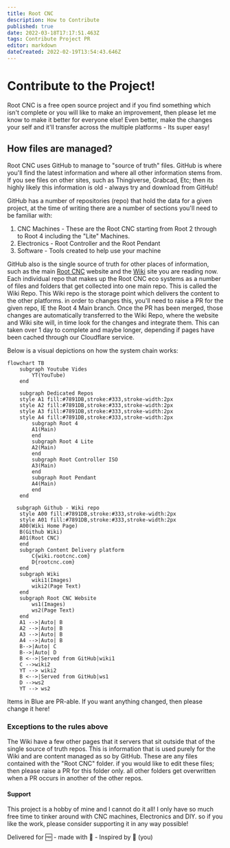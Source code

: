 ```yaml
---
title: Root CNC
description: How to Contribute
published: true
date: 2022-03-18T17:17:51.463Z
tags: Contribute Project PR
editor: markdown
dateCreated: 2022-02-19T13:54:43.646Z
---
```

# Contribute to the Project!
Root CNC is a free open source project and if you find something which isn't complete or you will like to make an improvement, then please let me know to make it better for everyone else! Even better, make the changes your self and it'll transfer across the multiple platforms - Its super easy!

## How files are managed?
Root CNC uses GitHub to manage to "source of truth" files. GitHub is where you'll find the latest information and where all other information stems from. If you see files on other sites, such as Thingiverse, Grabcad, Etc; then its highly likely this information is old - always try and download from GitHub!

GitHub has a number of repositories (repo) that hold the data for a given project, at the time of writing there are a number of sections you'll need to be familiar with:

 1. CNC Machines - These are the Root CNC starting from Root 2 through to Root 4 including the "Lite" Machines.
 2. Electronics - Root Controller and the Root Pendant
 3. Software - Tools created to help use your machine

GitHub also is the single source of truth for other places of information, such as the main [Root CNC](https://rootcnc.com/) website and the [Wiki](https://wiki.rootcnc.com/) site you are reading now. Each individual repo that makes up the Root CNC eco systems as a number of files and folders that get collected into one main repo. This is called the Wiki Repo. This Wiki repo is the storage point which delivers the content to the other platforms. in order to changes this, you'll need to raise a PR for the given repo, IE the Root 4 Main branch. Once the PR has been merged, those changes are automatically transferred to the Wiki Repo, where the website and Wiki site will, in time look for the changes and integrate them. This can taken over 1 day to complete and maybe longer, depending if pages have been cached through our Cloudflare service. 

Below is a visual depictions on how the system chain works:
```mermaid
flowchart TB
    subgraph Youtube Vides
    	YT(YouTube)
    end
    
    subgraph Dedicated Repos
    style A1 fill:#7891DB,stroke:#333,stroke-width:2px
    style A2 fill:#7891DB,stroke:#333,stroke-width:2px
    style A3 fill:#7891DB,stroke:#333,stroke-width:2px
    style A4 fill:#7891DB,stroke:#333,stroke-width:2px
        subgraph Root 4
        A1(Main)
        end
        subgraph Root 4 Lite 
        A2(Main)
        end
        subgraph Root Controller ISO
        A3(Main)
        end
        subgraph Root Pendant
        A4(Main) 
        end
    end
    
   subgraph Github - Wiki repo 
    style A00 fill:#7891DB,stroke:#333,stroke-width:2px
    style A01 fill:#7891DB,stroke:#333,stroke-width:2px
    A00(Wiki Home Page)
    B(Github Wiki)
    A01(Root CNC)
    end
    subgraph Content Delivery platform
        C{wiki.rootcnc.com}
        D{rootcnc.com}
    end
    subgraph Wiki
        wiki1(Images)
        wiki2(Page Text)
    end
    subgraph Root CNC Website
        ws1(Images)
        ws2(Page Text)
    end    
    A1 -->|Auto| B
    A2 -->|Auto| B
    A3 -->|Auto| B
    A4 -->|Auto| B
    B-->|Auto| C
    B-->|Auto| D
    B <-->|Served from GitHub|wiki1
    C -->wiki2
    YT --> wiki2
    B <-->|Served from GitHub|ws1
    D -->ws2
    YT --> ws2
```
Items in Blue are PR-able. If you want anything changed, then please change it here!

### Exceptions to the rules above
The Wiki have a few other pages that it servers that sit outside that of the single source of truth repos. This is information that is used purely for the Wiki and are content managed as so by GitHub. These are any files contained with the "Root CNC" folder. if you would like to edit these files; then please raise a PR for this folder only. all other folders get overwritten when a PR occurs in another of the other repos.
#### Support
This project is a hobby of mine and I cannot do it all! I only have so much free time to tinker around with CNC machines, Electronics and DIY. so if you like the work, please consider supporting it in any way possible! 

Delivered for :free: - made with :love_letter: - Inspired by :construction_worker: (you) 